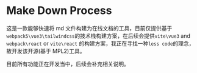 # Make Down Process

这是一款能够快速将 md 文件构建为在线文档的工具，目前仅提供基于`webpack5\vue3\tailwindcss`的技术栈构建方案，在后续会提供`vite\vue3` and `webpack\react` or `vite\react` 的构建方案，我正在寻找一种`less code`的理念，故开发该开源(基于 MPL2)工具。

目前所有功能正在开发当中，后续会补充相关说明。
